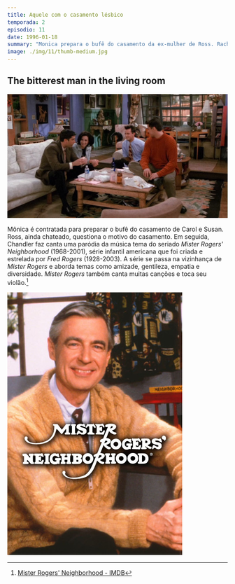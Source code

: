 ```yaml
---
title: Aquele com o casamento lésbico
temporada: 2
episodio: 11
date: 1996-01-18
summary: "Monica prepara o bufê do casamento da ex-mulher de Ross. Rachel descobre que seus pais vão se separar."
image: ./img/11/thumb-medium.jpg
---
```


## The bitterest man in the living room

![Tune of Mister Rogers' Neighborhood](./img/11/friends_s02e11_720p_tune_of_Mister_Rogers_Neighborhood.jpg)

<cena>
    <chandler
        original="- Who's the bitterest man in the living room? The bitterest man in the living room?"
        traducao="- Quem é o cara mais amargo nesta sala? O cara mais amargo nesta sala?"
    />
    <ross
        original="- ..."
        traducao="- ..."
    />
    <chandler
        original="- Hi, neighbor."
        traducao="- Olá vizinho."
    />
</cena>

Mônica é contratada para preparar o bufê do casamento de Carol e Susan. Ross, ainda chateado,
questiona o motivo do casamento. Em seguida, Chandler faz canta uma paródia da música tema do
seriado *Mister Rogers' Neighborhood* (1968-2001), série infantil americana que foi criada e
estrelada por *Fred Rogers* (1928-2003). A série se passa na vizinhança de *Mister Rogers* e
aborda temas como amizade, gentileza, empatia e diversidade. *Mister Rogers* também canta
muitas canções e toca seu violão.[^mister-rogers-neighborhood]

![Mister Rogers' Neighborhood](./img/11/Mister_Rogers_Neighborhood_poster.jpg)

[^mister-rogers-neighborhood]: [Mister Rogers' Neighborhood - IMDB](https://www.imdb.com/title/tt0062588/)
